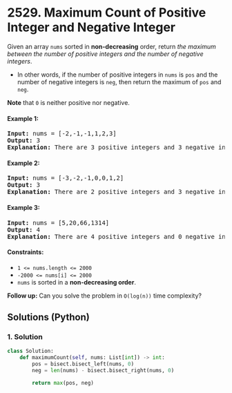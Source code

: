# 2529. Maximum Count of Positive Integer and Negative Integer
Given an array `nums` sorted in **non-decreasing** order, return *the maximum between the number of positive integers and the number of negative integers*.

* In other words, if the number of positive integers in `nums` is `pos` and the number of negative integers is `neg`, then return the maximum of `pos` and `neg`.

**Note** that `0` is neither positive nor negative.

#### Example 1:
<pre>
<strong>Input:</strong> nums = [-2,-1,-1,1,2,3]
<strong>Output:</strong> 3
<strong>Explanation:</strong> There are 3 positive integers and 3 negative integers. The maximum count among them is 3.
</pre>

#### Example 2:
<pre>
<strong>Input:</strong> nums = [-3,-2,-1,0,0,1,2]
<strong>Output:</strong> 3
<strong>Explanation:</strong> There are 2 positive integers and 3 negative integers. The maximum count among them is 3.
</pre>

#### Example 3:
<pre>
<strong>Input:</strong> nums = [5,20,66,1314]
<strong>Output:</strong> 4
<strong>Explanation:</strong> There are 4 positive integers and 0 negative integers. The maximum count among them is 4.
</pre>

#### Constraints:
* `1 <= nums.length <= 2000`
* `-2000 <= nums[i] <= 2000`
* `nums` is sorted in a **non-decreasing order**.

**Follow up:** Can you solve the problem in `O(log(n))` time complexity?

## Solutions (Python)

### 1. Solution
```Python
class Solution:
    def maximumCount(self, nums: List[int]) -> int:
        pos = bisect.bisect_left(nums, 0)
        neg = len(nums) - bisect.bisect_right(nums, 0)

        return max(pos, neg)
```
